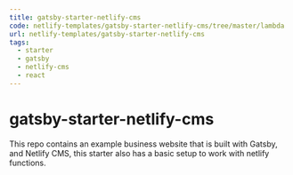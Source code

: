 ```yaml
---
title: gatsby-starter-netlify-cms
code: netlify-templates/gatsby-starter-netlify-cms/tree/master/lambda
url: netlify-templates/gatsby-starter-netlify-cms
tags: 
  - starter
  - gatsby
  - netlify-cms
  - react
---
```


# gatsby-starter-netlify-cms

This repo contains an example business website that is built with Gatsby, and Netlify CMS, this starter also has a basic setup to work with netlify functions.
